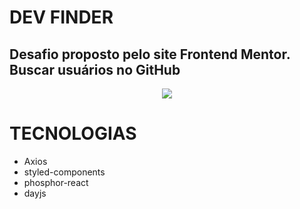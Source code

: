 # DEV FINDER

## Desafio proposto pelo site Frontend Mentor. Buscar usuários no GitHub 

<p align="center"> 
    <img src="./assets/p1.png">
</p>

# TECNOLOGIAS
<ul>
    <li>Axios</li>
    <li>styled-components</li>
    <li>phosphor-react</li>
    <li>dayjs</li>
</ul> 